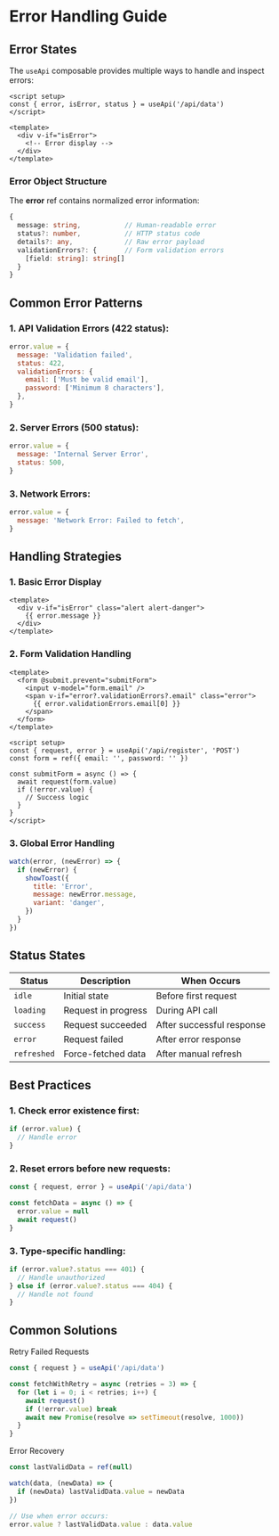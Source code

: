 # Error Handling Guide

## Error States

The `useApi` composable provides multiple ways to handle and inspect errors:

```vue
<script setup>
const { error, isError, status } = useApi('/api/data')
</script>

<template>
  <div v-if="isError">
    <!-- Error display -->
  </div>
</template>
```

### Error Object Structure

The **error** ref contains normalized error information:

```ts
{
  message: string,           // Human-readable error
  status?: number,           // HTTP status code
  details?: any,             // Raw error payload
  validationErrors?: {       // Form validation errors
    [field: string]: string[]
  }
}
```

## Common Error Patterns

### 1. API Validation Errors (422 status):

```js
error.value = {
  message: 'Validation failed',
  status: 422,
  validationErrors: {
    email: ['Must be valid email'],
    password: ['Minimum 8 characters'],
  },
}
```

### 2. Server Errors (500 status):

```js
error.value = {
  message: 'Internal Server Error',
  status: 500,
}
```

### 3. Network Errors:

```js
error.value = {
  message: 'Network Error: Failed to fetch',
}
```

## Handling Strategies

### 1. Basic Error Display

```vue
<template>
  <div v-if="isError" class="alert alert-danger">
    {{ error.message }}
  </div>
</template>
```

### 2. Form Validation Handling

```vue
<template>
  <form @submit.prevent="submitForm">
    <input v-model="form.email" />
    <span v-if="error?.validationErrors?.email" class="error">
      {{ error.validationErrors.email[0] }}
    </span>
  </form>
</template>

<script setup>
const { request, error } = useApi('/api/register', 'POST')
const form = ref({ email: '', password: '' })

const submitForm = async () => {
  await request(form.value)
  if (!error.value) {
    // Success logic
  }
}
</script>
```

### 3. Global Error Handling

```js
watch(error, (newError) => {
  if (newError) {
    showToast({
      title: 'Error',
      message: newError.message,
      variant: 'danger',
    })
  }
})
```

## Status States

| Status      | Description         | When Occurs               |
| ----------- | ------------------- | ------------------------- |
| `idle`      | Initial state       | Before first request      |
| `loading`   | Request in progress | During API call           |
| `success`   | Request succeeded   | After successful response |
| `error`     | Request failed      | After error response      |
| `refreshed` | Force-fetched data  | After manual refresh      |

## Best Practices

### 1. Check error existence first:

```js
if (error.value) {
  // Handle error
}
```

### 2. Reset errors before new requests:

```js
const { request, error } = useApi('/api/data')

const fetchData = async () => {
  error.value = null
  await request()
}
```

### 3. Type-specific handling:

```js
if (error.value?.status === 401) {
  // Handle unauthorized
} else if (error.value?.status === 404) {
  // Handle not found
}
```

## Common Solutions

Retry Failed Requests

```js
const { request } = useApi('/api/data')

const fetchWithRetry = async (retries = 3) => {
  for (let i = 0; i < retries; i++) {
    await request()
    if (!error.value) break
    await new Promise(resolve => setTimeout(resolve, 1000))
  }
}
```

Error Recovery


```js
const lastValidData = ref(null)

watch(data, (newData) => {
  if (newData) lastValidData.value = newData
})

// Use when error occurs:
error.value ? lastValidData.value : data.value
```


